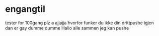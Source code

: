 # engangtil
tester for 100gang plz a
ajjajja
hvorfor funker du ikke din drittpushe igjen
dan er gay
dumme dumme
Hallo alle sammen jeg kan pushe
